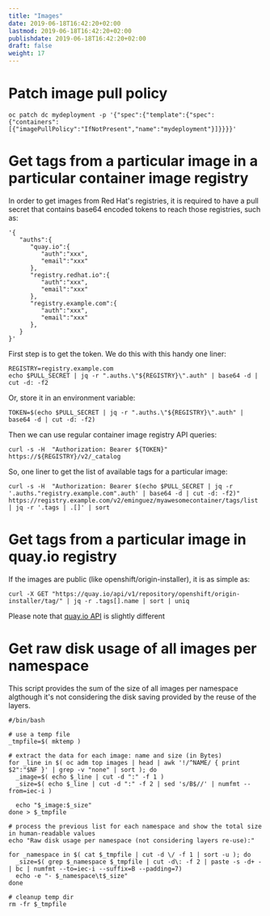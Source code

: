 ```yaml
---
title: "Images"
date: 2019-06-18T16:42:20+02:00
lastmod: 2019-06-18T16:42:20+02:00
publishdate: 2019-06-18T16:42:20+02:00
draft: false
weight: 17
---
```


# Patch image pull policy

```
oc patch dc mydeployment -p '{"spec":{"template":{"spec":{"containers":[{"imagePullPolicy":"IfNotPresent","name":"mydeployment"}]}}}}'
```

# Get tags from a particular image in a particular container image registry

In order to get images from Red Hat's registries, it is required to have a
pull secret that contains base64 encoded tokens to reach those registries, such
as:

```
'{
   "auths":{
      "quay.io":{
         "auth":"xxx",
         "email":"xxx"
      },
      "registry.redhat.io":{
         "auth":"xxx",
         "email":"xxx"
      },
      "registry.example.com":{
         "auth":"xxx",
         "email":"xxx"
      },
   }
}'
```

First step is to get the token. We do this with this handy one liner:

```
REGISTRY=registry.example.com
echo $PULL_SECRET | jq -r ".auths.\"${REGISTRY}\".auth" | base64 -d | cut -d: -f2
```

Or, store it in an environment variable:

```
TOKEN=$(echo $PULL_SECRET | jq -r ".auths.\"${REGISTRY}\".auth" | base64 -d | cut -d: -f2)
```

Then we can use regular container image registry API queries:

```
curl -s -H  "Authorization: Bearer ${TOKEN}" https://${REGISTRY}/v2/_catalog
```

So, one liner to get the list of available tags for a particular image:

```
curl -s -H  "Authorization: Bearer $(echo $PULL_SECRET | jq -r '.auths."registry.example.com".auth' | base64 -d | cut -d: -f2)" https://registry.example.com/v2/eminguez/myawesomecontainer/tags/list | jq -r '.tags | .[]' | sort
```

# Get tags from a particular image in quay.io registry

If the images are public (like openshift/origin-installer), it is as simple as:

```
curl -X GET "https://quay.io/api/v1/repository/openshift/origin-installer/tag/" | jq -r .tags[].name | sort | uniq
```

Please note that [quay.io API](https://docs.quay.io/api/swagger/) is slightly different


# Get raw disk usage of all images per namespace

This script provides the sum of the size of all images per namespace algthough it's not considering the disk saving provided by the reuse of the layers.

```
#/bin/bash

# use a temp file
_tmpfile=$( mktemp )

# extract the data for each image: name and size (in Bytes)
for _line in $( oc adm top images | head | awk '!/^NAME/ { print $2":"$NF }' | grep -v "none" | sort ); do
  _image=$( echo $_line | cut -d ":" -f 1 )
  _size=$( echo $_line | cut -d ":" -f 2 | sed 's/B$//' | numfmt --from=iec-i )

  echo "$_image:$_size"
done > $_tmpfile

# process the previous list for each namespace and show the total size in human-readable values
echo "Raw disk usage per namespace (not considering layers re-use):"

for _namespace in $( cat $_tmpfile | cut -d \/ -f 1 | sort -u ); do
  _size=$( grep $_namespace $_tmpfile | cut -d\: -f 2 | paste -s -d+ - | bc | numfmt --to=iec-i --suffix=B --padding=7)
  echo -e "- $_namespace\t$_size"
done

# cleanup temp dir
rm -fr $_tmpfile
```
